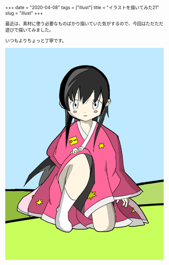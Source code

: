 +++
date = "2020-04-08"
tags = ["illust"]
title = "イラストを描いてみた21"
slug = "illust"
+++

最近は、素材に使う必要なものばかり描いていた気がするので、今回はただただ遊びで描いてみました。

いつもよりちょっと丁寧です。

![](/img/yui_21.png)


